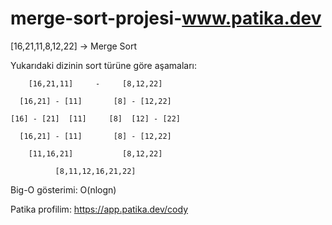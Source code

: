 # merge-sort-projesi-www.patika.dev

[16,21,11,8,12,22] -> Merge Sort

Yukarıdaki dizinin sort türüne göre aşamaları:

        [16,21,11]     -     [8,12,22]
   
      [16,21] - [11]       [8] - [12,22]
 
    [16] - [21]  [11]     [8]  [12] - [22]

      [16,21] - [11]       [8] - [12,22]
 
        [11,16,21]           [8,12,22]
   
              [8,11,12,16,21,22]

Big-O gösterimi: O(nlogn)

Patika profilim: https://app.patika.dev/cody
